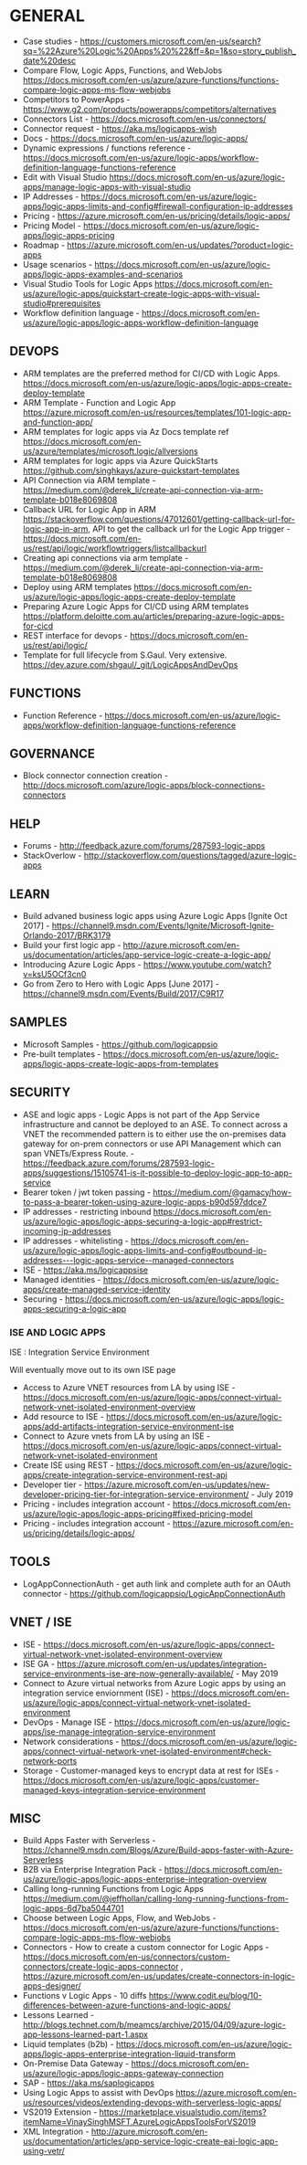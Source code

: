 # GENERAL

* Case studies - https://customers.microsoft.com/en-us/search?sq=%22Azure%20Logic%20Apps%20%22&ff=&p=1&so=story_publish_date%20desc
* Compare Flow, Logic Apps, Functions, and WebJobs <https://docs.microsoft.com/en-us/azure/azure-functions/functions-compare-logic-apps-ms-flow-webjobs>
* Competitors to PowerApps - https://www.g2.com/products/powerapps/competitors/alternatives
* Connectors List - https://docs.microsoft.com/en-us/connectors/
* Connector request - <https://aka.ms/logicapps-wish>
* Docs - https://docs.microsoft.com/en-us/azure/logic-apps/
* Dynamic expressions / functions reference - https://docs.microsoft.com/en-us/azure/logic-apps/workflow-definition-language-functions-reference
* Edit with Visual Studio <https://docs.microsoft.com/en-us/azure/logic-apps/manage-logic-apps-with-visual-studio>
* IP Addresses - https://docs.microsoft.com/en-us/azure/logic-apps/logic-apps-limits-and-config#firewall-configuration-ip-addresses
* Pricing - https://azure.microsoft.com/en-us/pricing/details/logic-apps/
* Pricing Model - https://docs.microsoft.com/en-us/azure/logic-apps/logic-apps-pricing
* Roadmap - https://azure.microsoft.com/en-us/updates/?product=logic-apps
* Usage scenarios - https://docs.microsoft.com/en-us/azure/logic-apps/logic-apps-examples-and-scenarios
* Visual Studio Tools for Logic Apps <https://docs.microsoft.com/en-us/azure/logic-apps/quickstart-create-logic-apps-with-visual-studio#prerequisites>
* Workflow definition language - https://docs.microsoft.com/en-us/azure/logic-apps/logic-apps-workflow-definition-language

## DEVOPS

* ARM templates are the preferred method for CI/CD with Logic Apps.  <https://docs.microsoft.com/en-us/azure/logic-apps/logic-apps-create-deploy-template>
* ARM Template - Function and Logic App <https://azure.microsoft.com/en-us/resources/templates/101-logic-app-and-function-app/>
* ARM templates for logic apps via Az Docs template ref <https://docs.microsoft.com/en-us/azure/templates/microsoft.logic/allversions>
* ARM templates for logic apps via Azure QuickStarts <https://github.com/singhkays/azure-quickstart-templates>
* API Connection via ARM template - https://medium.com/@derek_li/create-api-connection-via-arm-template-b018e8069808
* Callback URL for Logic App in ARM <https://stackoverflow.com/questions/47012601/getting-callback-url-for-logic-app-in-arm>, API to get the callback url for the Logic App trigger - https://docs.microsoft.com/en-us/rest/api/logic/workflowtriggers/listcallbackurl
* Creating api connections via arm template - https://medium.com/@derek_li/create-api-connection-via-arm-template-b018e8069808
* Deploy using ARM templates <https://docs.microsoft.com/en-us/azure/logic-apps/logic-apps-create-deploy-template>
* Preparing Azure Logic Apps for CI/CD using ARM templates <https://platform.deloitte.com.au/articles/preparing-azure-logic-apps-for-cicd>
* REST interface for devops - https://docs.microsoft.com/en-us/rest/api/logic/
* Template for full lifecycle from S.Gaul.  Very extensive. https://dev.azure.com/shgaul/_git/LogicAppsAndDevOps

## FUNCTIONS

* Function Reference - https://docs.microsoft.com/en-us/azure/logic-apps/workflow-definition-language-functions-reference

## GOVERNANCE

* Block connector connection creation - http://docs.microsoft.com/azure/logic-apps/block-connections-connectors

## HELP

* Forums - http://feedback.azure.com/forums/287593-logic-apps
* StackOverlow - http://stackoverflow.com/questions/tagged/azure-logic-apps

## LEARN

* Build advaned business logic apps using Azure Logic Apps [Ignite Oct 2017] - https://channel9.msdn.com/Events/Ignite/Microsoft-Ignite-Orlando-2017/BRK3179
* Build your first logic app - http://azure.microsoft.com/en-us/documentation/articles/app-service-logic-create-a-logic-app/
* Introducing Azure Logic Apps - https://www.youtube.com/watch?v=ksU5OCf3cn0
* Go from Zero to Hero with Logic Apps [June 2017] - https://channel9.msdn.com/Events/Build/2017/C9R17

## SAMPLES

* Microsoft Samples - https://github.com/logicappsio
* Pre-built templates - https://docs.microsoft.com/en-us/azure/logic-apps/logic-apps-create-logic-apps-from-templates

## SECURITY

* ASE and logic apps - Logic Apps is not part of the App Service infrastructure and cannot be deployed to an ASE. To connect across a VNET the recommended pattern is to either use the on-premises data gateway for on-prem connectors or use API Management which can span VNETs/Express Route. - https://feedback.azure.com/forums/287593-logic-apps/suggestions/15105741-is-it-possible-to-deploy-logic-app-to-app-service
* Bearer token / jwt token passing - https://medium.com/@gamacy/how-to-pass-a-bearer-token-using-azure-logic-apps-b90d597ddce7
* IP addresses - restricting inbound https://docs.microsoft.com/en-us/azure/logic-apps/logic-apps-securing-a-logic-app#restrict-incoming-ip-addresses
* IP addresses - whitelisting - https://docs.microsoft.com/en-us/azure/logic-apps/logic-apps-limits-and-config#outbound-ip-addresses---logic-apps-service--managed-connectors 
* ISE - https://aka.ms/logicappsise
* Managed identities - https://docs.microsoft.com/en-us/azure/logic-apps/create-managed-service-identity
* Securing - https://docs.microsoft.com/en-us/azure/logic-apps/logic-apps-securing-a-logic-app

### ISE AND LOGIC APPS

ISE : Integration Service Environment

Will eventually move out to its own ISE page

* Access to Azure VNET resources from LA by using ISE - https://docs.microsoft.com/en-us/azure/logic-apps/connect-virtual-network-vnet-isolated-environment-overview
* Add resource to ISE - https://docs.microsoft.com/en-us/azure/logic-apps/add-artifacts-integration-service-environment-ise 
* Connect to Azure vnets from LA by using an ISE - https://docs.microsoft.com/en-us/azure/logic-apps/connect-virtual-network-vnet-isolated-environment
* Create ISE using REST - https://docs.microsoft.com/en-us/azure/logic-apps/create-integration-service-environment-rest-api
* Developer tier - https://azure.microsoft.com/en-us/updates/new-developer-pricing-tier-for-integration-service-environment/ - July 2019
* Pricing - includes integration account - https://docs.microsoft.com/en-us/azure/logic-apps/logic-apps-pricing#fixed-pricing-model
* Pricing - includes integration account - https://azure.microsoft.com/en-us/pricing/details/logic-apps/

## TOOLS

* LogAppConnectionAuth - get auth link and complete auth for an OAuth connector - <https://github.com/logicappsio/LogicAppConnectionAuth>

## VNET / ISE

* ISE - https://docs.microsoft.com/en-us/azure/logic-apps/connect-virtual-network-vnet-isolated-environment-overview
* ISE GA - https://azure.microsoft.com/en-us/updates/integration-service-environments-ise-are-now-generally-available/ - May 2019
* Connect to Azure virtual networks from Azure Logic apps by using an integration service enviornment (ISE) - https://docs.microsoft.com/en-us/azure/logic-apps/connect-virtual-network-vnet-isolated-environment
* DevOps - Manage ISE - https://docs.microsoft.com/en-us/azure/logic-apps/ise-manage-integration-service-environment
* Network considerations - https://docs.microsoft.com/en-us/azure/logic-apps/connect-virtual-network-vnet-isolated-environment#check-network-ports
* Storage - Customer-managed keys to encrypt data at rest for ISEs - https://docs.microsoft.com/en-us/azure/logic-apps/customer-managed-keys-integration-service-environment

## MISC

* Build Apps Faster with Serverless - https://channel9.msdn.com/Blogs/Azure/Build-apps-faster-with-Azure-Serverless
* B2B via Enterprise Integration Pack - https://docs.microsoft.com/en-us/azure/logic-apps/logic-apps-enterprise-integration-overview
* Calling long-running Functions from Logic Apps <https://medium.com/@jeffhollan/calling-long-running-functions-from-logic-apps-6d7ba5044701>
* Choose between Logic Apps, Flow, and WebJobs - https://docs.microsoft.com/en-us/azure/azure-functions/functions-compare-logic-apps-ms-flow-webjobs
* Connectors - How to create a custom connector for Logic Apps - https://docs.microsoft.com/en-us/connectors/custom-connectors/create-logic-apps-connector , https://azure.microsoft.com/en-us/updates/create-connectors-in-logic-apps-designer/
* Functions v Logic Apps - 10 diffs <https://www.codit.eu/blog/10-differences-between-azure-functions-and-logic-apps/>
* Lessons Learned - http://blogs.technet.com/b/meamcs/archive/2015/04/09/azure-logic-app-lessons-learned-part-1.aspx
* Liquid templates (b2b) - https://docs.microsoft.com/en-us/azure/logic-apps/logic-apps-enterprise-integration-liquid-transform
* On-Premise Data Gateway - https://docs.microsoft.com/en-us/azure/logic-apps/logic-apps-gateway-connection
* SAP - https://aka.ms/saplogicapps
* Using Logic Apps to assist with DevOps <https://azure.microsoft.com/en-us/resources/videos/extending-devops-with-serverless-logic-apps/>
* VS2019 Extension - https://marketplace.visualstudio.com/items?itemName=VinaySinghMSFT.AzureLogicAppsToolsForVS2019 
* XML Integration - http://azure.microsoft.com/en-us/documentation/articles/app-service-logic-create-eai-logic-app-using-vetr/
